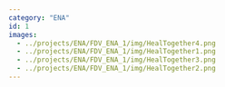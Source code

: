 ```yaml
---
category: "ENA"
id: 1
images:
  - ../projects/ENA/FDV_ENA_1/img/HealTogether4.png
  - ../projects/ENA/FDV_ENA_1/img/HealTogether1.png
  - ../projects/ENA/FDV_ENA_1/img/HealTogether3.png
  - ../projects/ENA/FDV_ENA_1/img/HealTogether2.png
---
```

